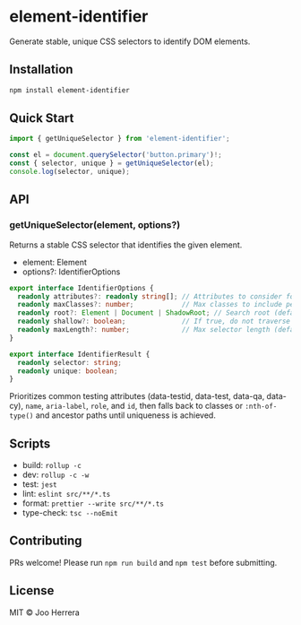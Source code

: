 # element-identifier

Generate stable, unique CSS selectors to identify DOM elements.

## Installation

```bash
npm install element-identifier
```

## Quick Start

```typescript
import { getUniqueSelector } from 'element-identifier';

const el = document.querySelector('button.primary')!;
const { selector, unique } = getUniqueSelector(el);
console.log(selector, unique);
```

## API

### getUniqueSelector(element, options?)

Returns a stable CSS selector that identifies the given element.

- element: Element
- options?: IdentifierOptions

```ts
export interface IdentifierOptions {
  readonly attributes?: readonly string[]; // Attributes to consider for uniqueness
  readonly maxClasses?: number;            // Max classes to include per element (default: 2)
  readonly root?: Element | Document | ShadowRoot; // Search root (default: document.body)
  readonly shallow?: boolean;              // If true, do not traverse ancestors
  readonly maxLength?: number;             // Max selector length (default: 512)
}

export interface IdentifierResult {
  readonly selector: string;
  readonly unique: boolean;
}
```

Prioritizes common testing attributes (data-testid, data-test, data-qa, data-cy), `name`, `aria-label`, `role`, and `id`, then falls back to classes or `:nth-of-type()` and ancestor paths until uniqueness is achieved.

## Scripts

- build: `rollup -c`
- dev: `rollup -c -w`
- test: `jest`
- lint: `eslint src/**/*.ts`
- format: `prettier --write src/**/*.ts`
- type-check: `tsc --noEmit`

## Contributing

PRs welcome! Please run `npm run build` and `npm test` before submitting.

## License

MIT © Joo Herrera
